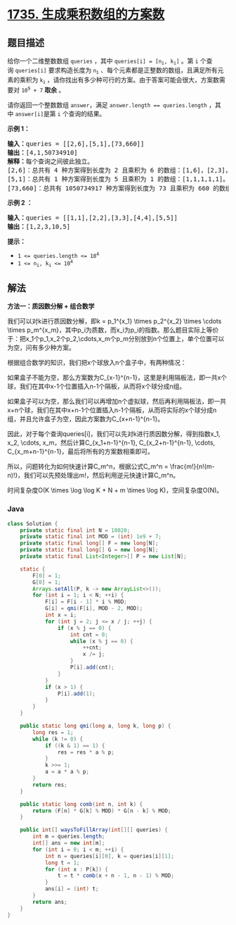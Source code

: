# [1735. 生成乘积数组的方案数](https://leetcode.cn/problems/count-ways-to-make-array-with-product)

## 题目描述

<p>给你一个二维整数数组 <code>queries</code> ，其中 <code>queries[i] = [n<sub>i</sub>, k<sub>i</sub>]</code> 。第 <code>i</code> 个查询 <code>queries[i]</code> 要求构造长度为 <code>n<sub>i</sub></code> 、每个元素都是正整数的数组，且满足所有元素的乘积为 <code>k<sub>i</sub></code><sub> </sub>，请你找出有多少种可行的方案。由于答案可能会很大，方案数需要对 <code>10<sup>9</sup> + 7</code> <strong>取余</strong> 。</p>

<p>请你返回一个整数数组<em> </em><code>answer</code>，满足<em> </em><code>answer.length == queries.length</code> ，其中<em> </em><code>answer[i]</code>是第<em> </em><code>i</code> 个查询的结果。</p>



<p><strong>示例 1：</strong></p>

<pre>
<b>输入：</b>queries = [[2,6],[5,1],[73,660]]
<b>输出：</b>[4,1,50734910]
<b>解释：</b>每个查询之间彼此独立。
[2,6]：总共有 4 种方案得到长度为 2 且乘积为 6 的数组：[1,6]，[2,3]，[3,2]，[6,1]。
[5,1]：总共有 1 种方案得到长度为 5 且乘积为 1 的数组：[1,1,1,1,1]。
[73,660]：总共有 1050734917 种方案得到长度为 73 且乘积为 660 的数组。1050734917 对 10<sup>9</sup> + 7 取余得到 50734910 。
</pre>

<p><strong>示例 2 ：</strong></p>

<pre>
<b>输入：</b>queries = [[1,1],[2,2],[3,3],[4,4],[5,5]]
<b>输出：</b>[1,2,3,10,5]
</pre>



<p><strong>提示：</strong></p>

<ul>
	<li><code>1 <= queries.length <= 10<sup>4</sup> </code></li>
	<li><code>1 <= n<sub>i</sub>, k<sub>i</sub> <= 10<sup>4</sup></code></li>
</ul>

## 解法

**方法一：质因数分解 + 组合数学**

我们可以对k进行质因数分解，即k = p_1^{x_1} \times p_2^{x_2} \times \cdots \times p_m^{x_m}，其中p_i为质数，而x_i为p_i的指数。那么题目实际上等价于：把x_1个p_1,x_2个p_2,\cdots,x_m个p_m分别放到n个位置上，单个位置可以为空，问有多少种方案。

根据组合数学的知识，我们把x个球放入n个盒子中，有两种情况：

如果盒子不能为空，那么方案数为C_{x-1}^{n-1}，这里是利用隔板法，即一共x个球，我们在其中x-1个位置插入n-1个隔板，从而将x个球分成n组。

如果盒子可以为空，那么我们可以再增加n个虚拟球，然后再利用隔板法，即一共x+n个球，我们在其中x+n-1个位置插入n-1个隔板，从而将实际的x个球分成n组，并且允许盒子为空，因此方案数为C_{x+n-1}^{n-1}。

因此，对于每个查询queries[i]，我们可以先对k进行质因数分解，得到指数x_1, x_2, \cdots, x_m，然后计算C_{x_1+n-1}^{n-1}, C_{x_2+n-1}^{n-1}, \cdots, C_{x_m+n-1}^{n-1}，最后将所有的方案数相乘即可。

所以，问题转化为如何快速计算C_m^n，根据公式C_m^n = \frac{m!}{n!(m-n)!}，我们可以先预处理出m!，然后利用逆元快速计算C_m^n。

时间复杂度O(K \times \log \log K + N + m \times \log K)，空间复杂度O(N)。

### **Java**

```java
class Solution {
    private static final int N = 10020;
    private static final int MOD = (int) 1e9 + 7;
    private static final long[] F = new long[N];
    private static final long[] G = new long[N];
    private static final List<Integer>[] P = new List[N];

    static {
        F[0] = 1;
        G[0] = 1;
        Arrays.setAll(P, k -> new ArrayList<>());
        for (int i = 1; i < N; ++i) {
            F[i] = F[i - 1] * i % MOD;
            G[i] = qmi(F[i], MOD - 2, MOD);
            int x = i;
            for (int j = 2; j <= x / j; ++j) {
                if (x % j == 0) {
                    int cnt = 0;
                    while (x % j == 0) {
                        ++cnt;
                        x /= j;
                    }
                    P[i].add(cnt);
                }
            }
            if (x > 1) {
                P[i].add(1);
            }
        }
    }

    public static long qmi(long a, long k, long p) {
        long res = 1;
        while (k != 0) {
            if ((k & 1) == 1) {
                res = res * a % p;
            }
            k >>= 1;
            a = a * a % p;
        }
        return res;
    }

    public static long comb(int n, int k) {
        return (F[n] * G[k] % MOD) * G[n - k] % MOD;
    }

    public int[] waysToFillArray(int[][] queries) {
        int m = queries.length;
        int[] ans = new int[m];
        for (int i = 0; i < m; ++i) {
            int n = queries[i][0], k = queries[i][1];
            long t = 1;
            for (int x : P[k]) {
                t = t * comb(x + n - 1, n - 1) % MOD;
            }
            ans[i] = (int) t;
        }
        return ans;
    }
}
```
